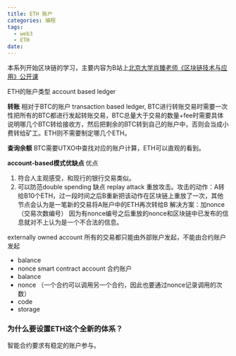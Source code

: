 ```yaml
---
title: ETH 账户
categories: 编程
tags:
  - web3
  - ETH
date: 
---
```


本系列开始区块链的学习，主要内容为B站上[北京大学肖臻老师《区块链技术与应用》公开课](https://www.bilibili.com/video/BV1Vt411X7JF?p=1&vd_source=22653c02dfbe0c9c7bb4a200eb87fe4e)

ETH的账户类型 account based ledger

**转账**
相对于BTC的账户 transaction based ledger, BTC进行转账交易时需要一次性把所有的BTC都进行发起转账交易，BTC总量大于交易的数量+fee时需要具体说明哪几个BTC转给接收方，然后把剩余的BTC转到自己的账户中，否则会当成小费转给矿工。ETH则不需要制定哪几个ETH。

**查询余额**
BTC需要UTXO中查找对应的账户计算，ETH可以直观的看到。

**account-based模式优缺点**
优点
1. 符合人主观感受，和现行的银行交易类似。
2. 可以防范double spending
缺点
replay attack 重放攻击。攻击的动作：A转给B10个ETH，过一段时间之后B重新把该动作在区块链上重放了一次，其他节点会认为是一笔新的交易将A账户中的ETH再次转给B
解决方案：加nonce（交易次数编号）
因为有nonce编号之后重放的nonce和区块链中已发布的信息就对不上认为是一个不合法的信息。

externally owned account 所有的交易都只能由外部账户发起，不能由合约账户发起
- balance 
- nonce
smart contract account 合约账户
- balance
- nonce （一个合约可以调用另一个合约，因此也要通过nonce记录调用的次数）
- code
- storage


### 为什么要设置ETH这个全新的体系？

智能合约要求有稳定的账户参与。
 